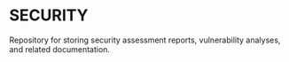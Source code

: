 # SECURITY
Repository for storing security assessment reports, vulnerability analyses, and related documentation.
